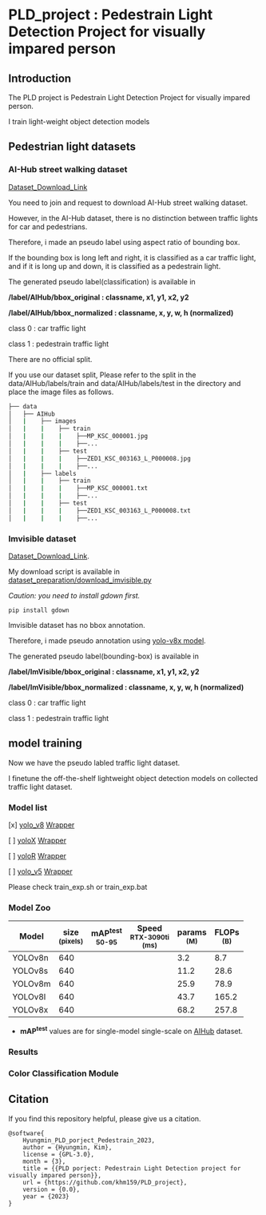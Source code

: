 # PLD_project : Pedestrain Light Detection Project for visually impared person


## Introduction 

The PLD project is Pedestrain Light Detection Project for visually impared person.

I train light-weight object detection models 

## Pedestrian light datasets 

### AI-Hub street walking dataset

[Dataset_Download_Link](https://aihub.or.kr/aihubdata/data/view.do?currMenu=115&topMenu=100&aihubDataSe=realm&dataSetSn=189)

You need to join and request to download AI-Hub street walking dataset.

However, in the AI-Hub dataset, there is no distinction between traffic lights for car and pedestrians.

Therefore, i made an pseudo label using aspect ratio of bounding box. 

If the bounding box is long left and right, it is classified as a car traffic light, and if it is long up and down, it is classified as a pedestrain light.

The generated pseudo label(classification) is available in 

**/label/AIHub/bbox_original : classname, x1, y1, x2, y2** 

**/label/AIHub/bbox_normalized : classname, x, y, w, h (normalized)**

class 0 : car traffic light

class 1 : pedestrain traffic light

There are no official split.

If you use our dataset split, Please refer to the split in the data/AIHub/labels/train and data/AIHub/labels/test in the directory and place the image files as follows.

```bash
├── data
│   ├── AIHub
│   |    ├── images
│   |    |    ├── train
│   |    |    |    ├──MP_KSC_000001.jpg
│   |    |    |    ├──...
│   |    |    ├── test
│   |    |    |    ├──ZED1_KSC_003163_L_P000008.jpg
│   |    |    |    ├──...
│   |    ├── labels
│   |    |    ├── train
│   |    |    |    ├──MP_KSC_000001.txt
│   |    |    |    ├──...
│   |    |    ├── test
│   |    |    |    ├──ZED1_KSC_003163_L_P000008.txt
│   |    |    |    ├──...
``` 

### Imvisible dataset

[Dataset_Download_Link](https://github.com/samuelyu2002/ImVisible). 

My download script is available in [dataset_preparation/download_imvisible.py](dataset_preparation/download_imvisible.py)

*Caution: you need to install gdown first.*

    pip install gdown

Imvisible dataset has no bbox annotation.

Therefore, i made pseudo annotation using [yolo-v8x model](https://github.com/ultralytics/ultralytics).

The generated pseudo label(bounding-box) is available in

**/label/ImVisible/bbox_original : classname, x1, y1, x2, y2** 

**/label/ImVisible/bbox_normalized : classname, x, y, w, h (normalized)**

class 0 : car traffic light

class 1 : pedestrain traffic light


## model training 

Now we have the pseudo labled traffic light dataset. 

I finetune the off-the-shelf lightweight object detection models on collected traffic light dataset.

### Model list

[x] [yolo_v8](https://github.com/ultralytics/ultralytics) [Wrapper](/yolov8_wrapper.py)

[ ] [yoloX](https://github.com/MegEngine/YOLOX) [Wrapper](/yolox_wrapper.py)

[ ] [yoloR](https://github.com/WongKinYiu/yolor) [Wrapper](/yolor_wrapper.py)

[ ] [yolo_v5](https://github.com/ultralytics/yolov5) [Wrapper](/yolov5_wrapper.py)


Please check train_exp.sh or train_exp.bat 


### Model Zoo 

| Model  | size<br><sup>(pixels) | mAP<sup>test<br>50-95 | Speed<br><sup>RTX-3090ti<br>(ms) | params<br><sup>(M) | FLOPs<br><sup>(B) |
| ------------------------------------------------------------------------------------ | --------------------- | -------------------- | ------------------------------ | ----------------------------------- | ------------------ |
| YOLOv8n | 640                   |                 |                               | 3.2                | 8.7               |
| YOLOv8s | 640                   |                 |                               | 11.2               | 28.6              |
| YOLOv8m | 640                   |                 |                               | 25.9               | 78.9              |
| YOLOv8l | 640                   |                 |                               | 43.7               | 165.2             |
| YOLOv8x | 640                   |                 |                               | 68.2               | 257.8             |

- **mAP<sup>test</sup>** values are for single-model single-scale on [AIHub](https://aihub.or.kr/aihubdata/data/view.do?currMenu=115&topMenu=100&aihubDataSe=realm&dataSetSn=189) dataset.

### Results 

### Color Classification Module 

## Citation 

If you find this repository helpful, please give us a citation.

    @software{
        Hyungmin_PLD_porject_Pedestrain_2023,
        author = {Hyungmin, Kim},
        license = {GPL-3.0},
        month = {3},
        title = {{PLD porject: Pedestrain Light Detection project for visually impared person}},
        url = {https://github.com/khm159/PLD_project},
        version = {0.0},
        year = {2023}
    }